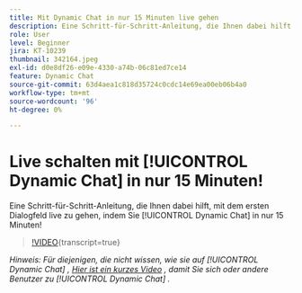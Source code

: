 ```yaml
---
title: Mit Dynamic Chat in nur 15 Minuten live gehen
description: Eine Schritt-für-Schritt-Anleitung, die Ihnen dabei hilft, in nur 15 Minuten mit Ihrem ersten Dialog mit Dynamic Chat live zu gehen!
role: User
level: Beginner
jira: KT-10239
thumbnail: 342164.jpeg
exl-id: d0e8df26-e09e-4330-a74b-06c81ed7ce14
feature: Dynamic Chat
source-git-commit: 63d4aea1c818d35724c0cdc14e69ea00eb06b4a0
workflow-type: tm+mt
source-wordcount: '96'
ht-degree: 0%

---
```


# Live schalten mit [!UICONTROL Dynamic Chat]  in nur 15 Minuten!

Eine Schritt-für-Schritt-Anleitung, die Ihnen dabei hilft, mit dem ersten Dialogfeld live zu gehen, indem Sie [!UICONTROL Dynamic Chat]  in nur 15 Minuten!

>[!VIDEO](https://video.tv.adobe.com/v/342164/?quality=12&learn=on){transcript=true}

*Hinweis: Für diejenigen, die nicht wissen, wie sie auf [!UICONTROL Dynamic Chat] , [Hier ist ein kurzes Video](https://experienceleague.adobe.com/docs/marketo-learn/tutorials/dynamic-chat/user-management.html?lang=en) , damit Sie sich oder andere Benutzer zu [!UICONTROL Dynamic Chat] .*
